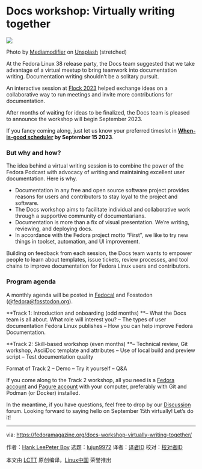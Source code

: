 [#]: subject: "Docs workshop: Virtually writing together"
[#]: via: "https://fedoramagazine.org/docs-workshop-virtually-writing-together/"
[#]: author: "Hank LeePeter Boy https://fedoramagazine.org/author/hankuoffroad/https://fedoramagazine.org/author/pboy/"
[#]: collector: "lujun9972"
[#]: translator: " "
[#]: reviewer: " "
[#]: publisher: " "
[#]: url: " "

Docs workshop: Virtually writing together
======

![][1]

Photo by [Mediamodifier][2] on [Unsplash][3] (stretched)

At the Fedora Linux 38 release party, the Docs team suggested that we take advantage of a virtual meetup to bring teamwork into documentation writing. Documentation writing shouldn’t be a solitary pursuit.

An interactive session at [Flock 2023][4] helped exchange ideas on a collaborative way to run meetings and invite more contributions for documentation.

After months of waiting for ideas to be finalized, the Docs team is pleased to announce the workshop will begin September 2023.

If you fancy coming along, just let us know your preferred timeslot in **[When-is-good scheduler][5] by September 15 2023**.

### But why and how?

The idea behind a virtual writing session is to combine the power of the Fedora Podcast with advocacy of writing and maintaining excellent user documentation. Here is why.

  * Documentation in any free and open source software project provides reasons for users and contributors to stay loyal to the project and software.
  * The Docs workshop aims to facilitate individual and collaborative work through a supportive community of documentarians.
  * Documentation is more than a fix of visual presentation. We’re writing, reviewing, and deploying docs.
  * In accordance with the Fedora project motto “First”, we like to try new things in toolset, automation, and UI improvement.



Building on feedback from each session, the Docs team wants to empower people to learn about templates, issue tickets, review processes, and tool chains to improve documentation for Fedora Linux users and contributors.

### Program agenda

A monthly agenda will be posted in [Fedocal][6] and Fosstodon (@[fedora@fosstodon.org][7]).

**Track 1: Introduction and onboarding (odd months)
**– What the Docs team is all about. What role will interest you?
– The types of user documentation Fedora Linux publishes
– How you can help improve Fedora Documentation.

**Track 2: Skill-based workshop (even months)
**– Technical review, Git workshop, AsciiDoc template and attributes
– Use of local build and preview script
– Test documentation quality

Format of Track 2
– Demo
– Try it yourself
– Q&A

If you come along to the Track 2 workshop, all you need is a [Fedora account][8] and [Pagure account][9] with your computer, preferably with Git and Podman (or Docker) installed.

In the meantime, if you have questions, feel free to drop by our [Discussion][10] forum. Looking forward to saying hello on September 15th virtually! Let’s do it!

--------------------------------------------------------------------------------

via: https://fedoramagazine.org/docs-workshop-virtually-writing-together/

作者：[Hank LeePeter Boy][a]
选题：[lujun9972][b]
译者：[译者ID](https://github.com/译者ID)
校对：[校对者ID](https://github.com/校对者ID)

本文由 [LCTT](https://github.com/LCTT/TranslateProject) 原创编译，[Linux中国](https://linux.cn/) 荣誉推出

[a]: https://fedoramagazine.org/author/hankuoffroad/https://fedoramagazine.org/author/pboy/
[b]: https://github.com/lujun9972
[1]: https://fedoramagazine.org/wp-content/uploads/2023/08/docs-816x345.jpg
[2]: https://unsplash.com/@mediamodifier?utm_source=unsplash&utm_medium=referral&utm_content=creditCopyText
[3]: https://unsplash.com/photos/nCk22aqZjlM?utm_source=unsplash&utm_medium=referral&utm_content=creditCopyText
[4]: https://pboy.fedorapeople.org/Flock2023-Docs-talk.pdf
[5]: https://whenisgood.net/qrnxqwp
[6]: https://calendar.fedoraproject.org/docs/
[7]: mailto:fedora@fosstodon.org
[8]: https://accounts.fedoraproject.org/
[9]: https://pagure.io/
[10]: https://discussion.fedoraproject.org/t/write-together-virtually/82564
